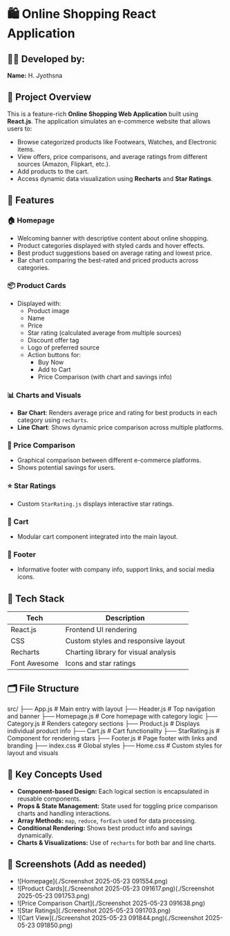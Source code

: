 # 🛍️ Online Shopping React Application

## 👩‍💻 Developed by:
**Name:** H. Jyothsna  

## 📌 Project Overview
This is a feature-rich **Online Shopping Web Application** built using **React.js**. The application simulates an e-commerce website that allows users to:

- Browse categorized products like Footwears, Watches, and Electronic items.
- View offers, price comparisons, and average ratings from different sources (Amazon, Flipkart, etc.).
- Add products to the cart.
- Access dynamic data visualization using **Recharts** and **Star Ratings**.

## 🚀 Features

### 🏠 Homepage
- Welcoming banner with descriptive content about online shopping.
- Product categories displayed with styled cards and hover effects.
- Best product suggestions based on average rating and lowest price.
- Bar chart comparing the best-rated and priced products across categories.

### 📦 Product Cards
- Displayed with:
  - Product image
  - Name
  - Price
  - Star rating (calculated average from multiple sources)
  - Discount offer tag
  - Logo of preferred source
  - Action buttons for:
    - Buy Now
    - Add to Cart
    - Price Comparison (with chart and savings info)

### 📊 Charts and Visuals
- **Bar Chart**: Renders average price and rating for best products in each category using `recharts`.
- **Line Chart**: Shows dynamic price comparison across multiple platforms.

### 📂 Price Comparison
- Graphical comparison between different e-commerce platforms.
- Shows potential savings for users.

### ⭐ Star Ratings
- Custom `StarRating.js` displays interactive star ratings.

### 🛒 Cart
- Modular cart component integrated into the main layout.

### 📄 Footer
- Informative footer with company info, support links, and social media icons.

## 🧱 Tech Stack

| Tech        | Description                          |
|-------------|--------------------------------------|
| React.js    | Frontend UI rendering                |
| CSS         | Custom styles and responsive layout  |
| Recharts    | Charting library for visual analysis |
| Font Awesome| Icons and star ratings               |

## 🗂️ File Structure
src/
├── App.js # Main entry with layout
├── Header.js # Top navigation and banner
├── Homepage.js # Core homepage with category logic
├── Category.js # Renders category sections
├── Product.js # Displays individual product info
├── Cart.js # Cart functionality
├── StarRating.js # Component for rendering stars
├── Footer.js # Page footer with links and branding
├── index.css # Global styles
├── Home.css # Custom styles for layout and visuals

## 🧠 Key Concepts Used

- **Component-based Design:** Each logical section is encapsulated in reusable components.
- **Props & State Management:** State used for toggling price comparison charts and handling interactions.
- **Array Methods:** `map`, `reduce`, `forEach` used for data processing.
- **Conditional Rendering:** Shows best product info and savings dynamically.
- **Charts & Visualizations:** Use of `recharts` for both bar and line charts.

## 📸 Screenshots (Add as needed)

- ![Homepage](./Screenshot 2025-05-23 091554.png)
- ![Product Cards](./Screenshot 2025-05-23 091617.png)(./Screenshot 2025-05-23 091753.png)
- ![Price Comparison Chart](./Screenshot 2025-05-23 091638.png)
- ![Star Ratings](./Screenshot 2025-05-23 091703.png)
- ![Cart View](./Screenshot 2025-05-23 091844.png)(./Screenshot 2025-05-23 091850.png)




